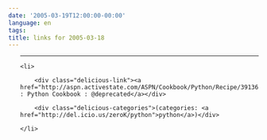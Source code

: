 ```yaml
---
date: '2005-03-19T12:00:00-00:00'
language: en
tags:
title: links for 2005-03-18
---
```



<ul class="delicious">

-------------------------------

	<li>

		<div class="delicious-link"><a href="http://aspn.activestate.com/ASPN/Cookbook/Python/Recipe/391367">ASPN : Python Cookbook : @deprecated</a></div>

		<div class="delicious-categories">(categories: <a href="http://del.icio.us/zeroK/python">python</a>)</div>

	</li>

</ul>
